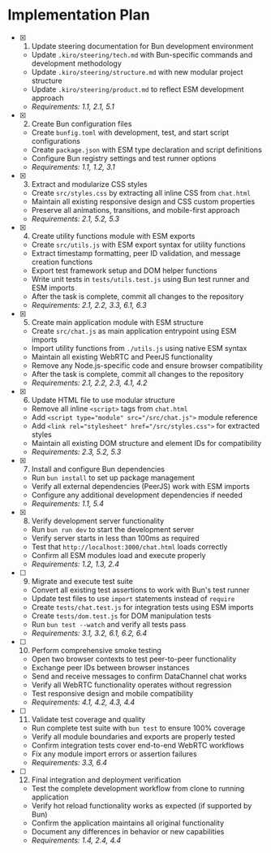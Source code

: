 # Implementation Plan

- [x] 1. Update steering documentation for Bun development environment
  - Update `.kiro/steering/tech.md` with Bun-specific commands and development methodology
  - Update `.kiro/steering/structure.md` with new modular project structure
  - Update `.kiro/steering/product.md` to reflect ESM development approach
  - _Requirements: 1.1, 2.1, 5.1_

- [x] 2. Create Bun configuration files
  - Create `bunfig.toml` with development, test, and start script configurations
  - Create `package.json` with ESM type declaration and script definitions
  - Configure Bun registry settings and test runner options
  - _Requirements: 1.1, 1.2, 3.1_

- [x] 3. Extract and modularize CSS styles
  - Create `src/styles.css` by extracting all inline CSS from `chat.html`
  - Maintain all existing responsive design and CSS custom properties
  - Preserve all animations, transitions, and mobile-first approach
  - _Requirements: 2.1, 5.2, 5.3_

- [x] 4. Create utility functions module with ESM exports
  - Create `src/utils.js` with ESM export syntax for utility functions
  - Extract timestamp formatting, peer ID validation, and message creation functions
  - Export test framework setup and DOM helper functions
  - Write unit tests in `tests/utils.test.js` using Bun test runner and ESM imports
  - After the task is complete, commit all changes to the repository
  - _Requirements: 2.1, 2.2, 3.3, 6.1, 6.3_

- [x] 5. Create main application module with ESM structure
  - Create `src/chat.js` as main application entrypoint using ESM imports
  - Import utility functions from `./utils.js` using native ESM syntax
  - Maintain all existing WebRTC and PeerJS functionality
  - Remove any Node.js-specific code and ensure browser compatibility
  - After the task is complete, commit all changes to the repository
  - _Requirements: 2.1, 2.2, 2.3, 4.1, 4.2_

- [x] 6. Update HTML file to use modular structure
  - Remove all inline `<script>` tags from `chat.html`
  - Add `<script type="module" src="/src/chat.js">` module reference
  - Add `<link rel="stylesheet" href="/src/styles.css">` for extracted styles
  - Maintain all existing DOM structure and element IDs for compatibility
  - _Requirements: 2.3, 5.2, 5.3_

- [x] 7. Install and configure Bun dependencies
  - Run `bun install` to set up package management
  - Verify all external dependencies (PeerJS) work with ESM imports
  - Configure any additional development dependencies if needed
  - _Requirements: 1.1, 5.4_

- [x] 8. Verify development server functionality
  - Run `bun run dev` to start the development server
  - Verify server starts in less than 100ms as required
  - Test that `http://localhost:3000/chat.html` loads correctly
  - Confirm all ESM modules load and execute properly
  - _Requirements: 1.2, 1.3, 2.4_

- [ ] 9. Migrate and execute test suite
  - Convert all existing test assertions to work with Bun's test runner
  - Update test files to use `import` statements instead of `require`
  - Create `tests/chat.test.js` for integration tests using ESM imports
  - Create `tests/dom.test.js` for DOM manipulation tests
  - Run `bun test --watch` and verify all tests pass
  - _Requirements: 3.1, 3.2, 6.1, 6.2, 6.4_

- [ ] 10. Perform comprehensive smoke testing
  - Open two browser contexts to test peer-to-peer functionality
  - Exchange peer IDs between browser instances
  - Send and receive messages to confirm DataChannel chat works
  - Verify all WebRTC functionality operates without regression
  - Test responsive design and mobile compatibility
  - _Requirements: 4.1, 4.2, 4.3, 4.4_

- [ ] 11. Validate test coverage and quality
  - Run complete test suite with `bun test` to ensure 100% coverage
  - Verify all module boundaries and exports are properly tested
  - Confirm integration tests cover end-to-end WebRTC workflows
  - Fix any module import errors or assertion failures
  - _Requirements: 3.3, 6.4_

- [ ] 12. Final integration and deployment verification
  - Test the complete development workflow from clone to running application
  - Verify hot reload functionality works as expected (if supported by Bun)
  - Confirm the application maintains all original functionality
  - Document any differences in behavior or new capabilities
  - _Requirements: 1.4, 2.4, 4.4_
